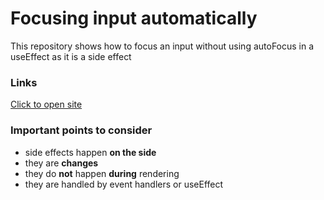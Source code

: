<div>

<h1>Focusing input automatically</h1>

<p>

This repository shows how to focus an input without using autoFocus in a useEffect as it is a side effect

</p>

</div>

### Links

[Click to open site](https://focusing-input-automatically.netlify.app/)

### Important points to consider

- side effects happen <strong>on the side</strong>
- they are <strong>changes</strong>
- they do <strong>not</strong> happen <strong>during</strong> rendering
- they are handled by event handlers or useEffect
